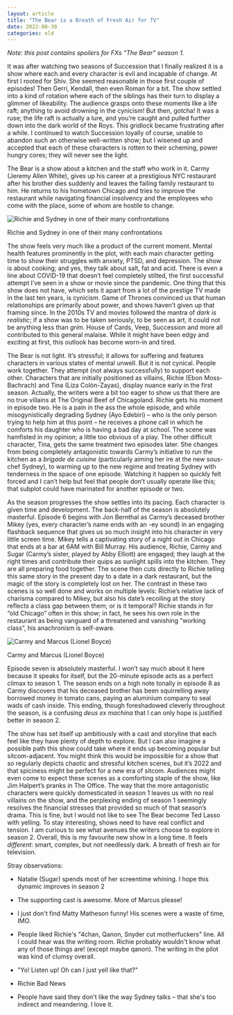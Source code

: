 ```yaml
---
layout: article
title: "The Bear is a Breath of Fresh Air for TV"
date: 2022-08-30
categories: old
---
```


<p>
  <em>Note: this post contains spoilers for FXs “The Bear” season 1.</em>
</p>
<p class="first-paragraph">
  It was after watching two seasons of Succession that I finally realized it is
  a show where each and every character is evil and incapable of change. At
  first I rooted for Shiv. She seemed reasonable in those first couple of
  episodes! Then Gerri, Kendall, then even Roman for a bit. The show settled
  into a kind of rotation where each of the siblings has their turn to display a
  glimmer of likeability. The audience grasps onto these moments like a life
  raft; anything to avoid drowning in the cynicism! But then, gotcha! It was a
  ruse; the life raft is actually a lure, and you’re caught and pulled further
  down into the dark world of the Roys. This gridlock became frustrating after a
  while. I continued to watch Succession loyally of course, unable to abandon
  such an otherwise well-written show; but I wisened up and accepted that each
  of these characters is rotten to their scheming, power hungry cores; they will
  never see the light.
</p>
<!--more-->
<p>
  The Bear is a show about a kitchen and the staff who work in it. Carmy (Jeremy
  Allen White), gives up his career at a prestigious NYC restaurant after his
  brother dies suddenly and leaves the failing family restaurant to him. He
  returns to his hometown Chicago and tries to improve the restaurant while
  navigating financial insolvency and the employees who come with the place,
  some of whom are hostile to change.
</p>
<div class="responsive-row">
  <div class="left-image" style="flex-basis: 50%; flex-shrink: 0">
    <img
      src="/assets/images/the-bear/Screen_Shot_2022-08-23_at_4.23.12_PM.png"
      alt="Richie and Sydney in one of their many confrontations"
    />
    <p class="image-caption">
      Richie and Sydney in one of their many confrontations
    </p>
  </div>
  <p>
    The show feels very much like a product of the current moment. Mental health
    features prominently in the plot, with each main character getting time to
    show their struggles with anxiety, PTSD, and depression. The show is about
    cooking; and yes, they talk about salt, fat and acid. There is even a line
    about COVID-19 that doesn’t feel completely stilted, the first successful
    attempt I’ve seen in a show or movie since the pandemic. One thing that this
    show does not have, which sets it apart from a lot of the prestige TV made
    in the last ten years, is cynicism. Game of Thrones convinced us that human
    relationships are primarily about power, and shows haven’t given up that
    framing since. In the 2010s TV and movies followed the mantra of
    <em>dark is realistic</em>; if a show was to be taken seriously, to be seen
    as art, it could not be anything less than <em>grim.</em> House of Cards,
    Veep, Succession and more all contributed to this general malaise. While it
    might have been edgy and exciting at first, this outlook has become worn-in
    and tired.
  </p>
</div>
<p>
  The Bear is not light. It’s stressful; it allows for suffering and features
  characters in various states of mental unwell. But it is not cynical. People
  work together. They attempt (not always successfully) to support each other.
  Characters that are initially positioned as villains, Richie (Ebon
  Moss-Bachrach) and Tina (Liza Colón-Zayas), display nuance early in the first
  season. Actually, the writers were a bit too eager to show us that there are
  no true villains at The Original Beef of Chicagoland. Richie gets his moment
  in episode two. He is a pain in the ass the whole episode, and while
  misogynistically degrading Sydney (Ayo Edebiri) – who is the only person
  trying to help him at this point – he receives a phone call in which he
  comforts his daughter who is having a bad day at school. The scene was
  hamfisted in my opinion; a little too obvious of a play. The other difficult
  character, Tina, gets the same treatment two episodes later. She changes from
  being completely antagonistic towards Carmy’s initiative to run the kitchen as
  a
  <em>brigade de cuisine</em> (particularly aiming her ire at the new sous-chef
  Sydney), to warming up to the new regime and treating Sydney with tenderness
  in the space of one episode. Watching it happen so quickly felt forced and I
  can’t help but feel that people don’t usually operate like this; that subplot
  could have marinated for another episode or two.
</p>
<div class="responsive-row">
  <p>
    As the season progresses the show settles into its pacing. Each character is
    given time and development. The back-half of the season is absolutely
    masterful. Episode 6 begins with Jon Bernthal as Carmy’s deceased brother
    Mikey (yes, every character’s name ends with an -ey sound) in an engaging
    flashback sequence that gives us so much insight into his character in very
    little screen time. Mikey tells a captivating story of a night out in
    Chicago that ends at a bar at 6AM with Bill Murray. His audience, Richie,
    Carmy and Sugar (Carmy’s sister, played by Abby Elliott) are engaged; they
    laugh at the right times and contribute their quips as sunlight spills into
    the kitchen. They are all preparing food together. The scene then cuts
    directly to Richie telling this same story in the present day to a date in a
    dark restaurant, but the magic of the story is completely lost on her. The
    contrast in these two scenes is so well done and works on multiple levels:
    Richie’s relative lack of charisma compared to Mikey, but also his date’s
    recoiling at the story reflects a class gap between them; or is it temporal?
    Richie stands in for “old Chicago” often in this show; in fact, he sees his
    own role in the restaurant as being vanguard of a threatened and vanishing
    “working class”, his anachronism is self-aware.
  </p>
  <div class="right-image" style="flex-basis: 50%; flex-shrink: 0">
    <img
      src="/assets/images/the-bear/Screen_Shot_2022-08-30_at_1.22.02_PM.png"
      alt="Carmy and Marcus (Lionel Boyce)"
    />
    <p class="image-caption">Carmy and Marcus (Lionel Boyce)</p>
  </div>
</div>
<p>
  Episode seven is absolutely masterful. I won’t say much about it here because
  it speaks for itself, but the 20-minute episode acts as a perfect climax to
  season 1. The season ends on a high note tonally in episode 8 as Carmy
  discovers that his deceased brother has been squirrelling away borrowed money
  in tomato cans, paying an aluminium company to seal wads of cash inside. This
  ending, though foreshadowed cleverly throughout the season, is a confusing
  <em>deus ex machina</em> that I can only hope is justified better in season 2.
</p>
<p>
  The show has set itself up ambitiously with a cast and storyline that each
  feel like they have plenty of depth to explore. But I can also imagine a
  possible path this show could take where it ends up becoming popular but
  sitcom-adjacent. You might think this would be impossible for a show that so
  regularly depicts chaotic and stressful kitchen scenes, but it’s 2022 and that
  spiciness might be perfect for a new era of sitcom. Audiences might even come
  to expect these scenes as a comforting staple of the show, like Jim Halpert’s
  pranks in The Office. The way that the more antagonistic characters were
  quickly domesticated in season 1 leaves us with no real villains on the show,
  and the perplexing ending of season 1 seemingly resolves the financial
  stresses that provided so much of that season’s drama. This is fine, but I
  would not like to see The Bear become Ted Lasso with yelling. To stay
  interesting, shows need to have real conflict and tension. I am curious to see
  what avenues the writers choose to explore in season 2. Overall, this is my
  favourite new show in a long time. It feels
  <em>different</em>: smart, complex, but not needlessly dark. A breath of fresh
  air for television.
</p>
<p style="margin: 0">Stray observations:</p>
<ul>
  <li>
    <p>
      Natalie (Sugar) spends most of her screentime whining. I hope this dynamic
      improves in season 2
    </p>
  </li>
  <li>
    <p>The supporting cast is awesome. More of Marcus please!</p>
  </li>
  <li>
    <p>
      I just don't find Matty Matheson funny! His scenes were a waste of time,
      IMO.
    </p>
  </li>
  <li>
    <p>
      People liked Richie's "4chan, Qanon, Snyder cut motherfuckers" line. All I
      could hear was the writing room. Richie probably wouldn't know what any of
      those things are! (except maybe qanon). The writing in the pilot was kind
      of clumsy overall.
    </p>
  </li>
  <li>
    <p>"Yo! Listen up! Oh can I just yell like that?"</p>
  </li>
  <li><p>Richie Bad News</p></li>
  <li>
    <p>
      People have said they don't like the way Sydney talks – that she's too
      indirect and meandering. I love it.
    </p>
  </li>
</ul>
